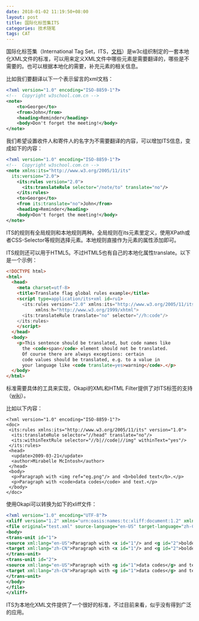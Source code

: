 ```yaml
---
date: 2018-01-02 11:19:50+08:00
layout: post
title: 国际化标签集ITS
categories: 技术随笔
tags: CAT
---
```


国际化标签集（International Tag Set，ITS，[文档](https://www.w3.org/TR/its20/)）是w3c组织制定的一套本地化XML文件的标准，可以用来定义XML文件中哪些元素是需要翻译的，哪些是不需要的。也可以根据本地化的需要，补充元素的相关信息。

比如我们要翻译以下一个表示留言的xml文档：

```xml
<?xml version="1.0" encoding="ISO-8859-1"?>
<!--  Copyright w3school.com.cn -->
<note>
	<to>George</to>
	<from>John</from>
	<heading>Reminder</heading>
	<body>Don't forget the meeting!</body>
</note> 
```

我们希望设置收件人和寄件人的名字为不需要翻译的内容，可以增加ITS信息，变成如下的内容：

```xml
<?xml version="1.0" encoding="ISO-8859-1"?>
<!--  Copyright w3school.com.cn -->
<note xmlns:its="http://www.w3.org/2005/11/its" 
  its:version="2.0">
    <its:rules version="2.0">
      <its:translateRule selector="/note/to" translate="no"/>
    </its:rules>
	<to>George</to>
	<from its:translate="no">John</from>
	<heading>Reminder</heading>
	<body>Don't forget the meeting!</body>
</note> 
```

ITS的规则有全局规则和本地规则两种。全局规则在its元素里定义，使用XPath或者CSS-Selector等规则选择元素。本地规则直接作为元素的属性添加即可。

ITS规则还可以用于HTML5。不过HTML5也有自己的本地化属性translate。以下是一个示例：

```html
<!DOCTYPE html>
<html>
  <head>
    <meta charset=utf-8>
    <title>Translate flag global rules example</title>
    <script type=application/its+xml id=ru1>
      <its:rules version="2.0" xmlns:its="http://www.w3.org/2005/11/its"
           xmlns:h="http://www.w3.org/1999/xhtml">
      <its:translateRule translate="no" selector="//h:code"/>
    </its:rules>
    </script>
  </head>
  <body>
    <p>This sentence should be translated, but code names like
      the <code>span</code> element should not be translated.
      Of course there are always exceptions: certain
      code values should be translated, e.g. to a value in
      your language like <code translate=yes>warning</code>.</p>
  </body>
</html>
```

标准需要具体的工具来实现，Okapi的XML和HTML Filter提供了对ITS标签的支持（[wiki](http://okapiframework.org/wiki/index.php?title=Open_Standards#ITS_-_Internationalization_Tag_Set)）。

比如以下内容：

```
<?xml version="1.0" encoding="ISO-8859-1"?>
<doc>
 <its:rules xmlns:its="http://www.w3.org/2005/11/its" version="1.0">
  <its:translateRule selector="//head" translate="no"/>
  <its:withinTextRule selector="//b|//code|//img" withinText="yes"/>
 </its:rules>
 <head>
  <update>2009-03-21</update>
  <author>Mirabelle McIntosh</author>
 </head>
 <body>
  <p>Paragraph with <img ref="eg.png"/> and <b>bolded text</b>.</p>
  <p>Paragraph with <code>data codes</code> and text.</p>
 </body>
</doc>
```

使用Okapi可以转换为如下的xliff文件：

```xml
<?xml version="1.0" encoding="UTF-8"?>
<xliff version="1.2" xmlns="urn:oasis:names:tc:xliff:document:1.2" xmlns:okp="okapi-framework:xliff-extensions" xmlns:its="http://www.w3.org/2005/11/its" xmlns:itsxlf="http://www.w3.org/ns/its-xliff/" its:version="2.0">
<file original="test.xml" source-language="en-US" target-language="zh-CN" datatype="xml">
<body>
<trans-unit id="1">
<source xml:lang="en-US">Paragraph with <x id="1"/> and <g id="2">bolded text</g>.</source>
<target xml:lang="zh-CN">Paragraph with <x id="1"/> and <g id="2">bolded text</g>.</target>
</trans-unit>
<trans-unit id="2">
<source xml:lang="en-US">Paragraph with <g id="1">data codes</g> and text.</source>
<target xml:lang="zh-CN">Paragraph with <g id="1">data codes</g> and text.</target>
</trans-unit>
</body>
</file>
</xliff>
```

ITS为本地化XML文件提供了一个很好的标准，不过目前来看，似乎没有得到广泛的应用。






